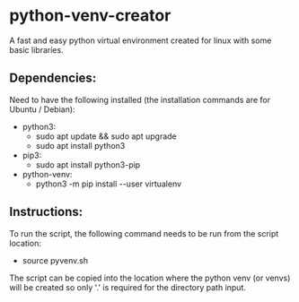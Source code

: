 # python-venv-creator
A fast and easy python virtual environment created for linux with some basic libraries.

## Dependencies:
Need to have the following installed (the installation commands are for Ubuntu / Debian):
- python3:
  - sudo apt update && sudo apt upgrade
  - sudo apt install python3
- pip3:
  - sudo apt install python3-pip
- python-venv:
  - python3 -m pip install --user virtualenv

## Instructions:
To run the script, the following command needs to be run from the script location:
- source pyvenv.sh

The script can be copied into the location where the python venv (or venvs) will be created so only '.' is required for the directory path input.
